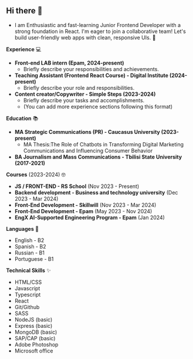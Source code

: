 ## Hi there 👋

* I am Enthusiastic and fast-learning Junior Frontend Developer with a strong foundation in React. I'm eager to join a collaborative team! Let's build user-friendly web apps with clean, responsive UIs. 🤩

**Experience** 	💻

* **Front-end LAB intern (Epam, 2024-present)**
  * Briefly describe your responsibilities and achievements.
* **Teaching Assistant (Frontend React Course) - Digital Institute (2024-present)**
  * Briefly describe your role and responsibilities.
* **Content creator/Copywriter - Simple Steps (2023-2024)**
  * Briefly describe your tasks and accomplishments.
  * (You can add more experience sections following this format)

**Education** 📚

* **MA Strategic Communications (PR) - Caucasus University (2023-present)**
  * MA Thesis:The Role of Chatbots in Transforming Digital Marketing Communications and Influencing Consumer Behavior
* **BA Journalism and Mass Communications - Tbilisi State University (2017-2021)**

**Courses** (2023-2024) 🤓  
* **JS / FRONT-END - RS School** (Nov 2023 - Present)  
* **Backend development - Business and technology university** (Dec 2023 - Mar 2024)  
* **Front-End Development - Skillwill** (Nov 2023 - Mar 2024)  
* **Front-End Development - Epam** (May 2023 - Nov 2024)  
* **EngX AI-Supported Engineering Program - Epam** (Jan 2024)  

**Languages** 💬

* English - B2
* Spanish - B2
* Russian - B1
* Portuguese - B1

**Technical Skills** ✨
* HTML/CSS 
* Javascript 
* Typescript 
* React 
* Git/Github
* SASS
* NodeJS (basic)
* Express (basic)
* MongoDB (basic)
* SAP/CAP (basic)
* Adobe Photoshop 
* Microsoft office

<!--
**guranda26/guranda26** is a ✨ _special_ ✨ repository because its `README.md` (this file) appears on your GitHub profile.

Here are some ideas to get you started:

- 🔭 I’m currently working on ...
- 🌱 I’m currently learning ...
- 👯 I’m looking to collaborate on ...
- 🤔 I’m looking for help with ...
- 💬 Ask me about ...
- 📫 How to reach me: ...
- 😄 Pronouns: ...
- ⚡ Fun fact: ...
-->
